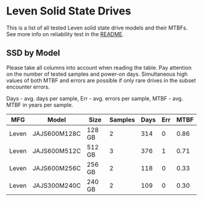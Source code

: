 Leven Solid State Drives
========================

This is a list of all tested Leven solid state drive models and their MTBFs. See
more info on reliability test in the [README](https://github.com/bsdhw/SMART).

SSD by Model
------------

Please take all columns into account when reading the table. Pay attention on the
number of tested samples and power-on days. Simultaneous high values of both MTBF
and errors are possible if only rare drives in the subset encounter errors.

Days - avg. days per sample,
Err  - avg. errors per sample,
MTBF - avg. MTBF in years per sample.

| MFG       | Model              | Size   | Samples | Days  | Err   | MTBF |
|-----------|--------------------|--------|---------|-------|-------|------|
| Leven     | JAJS600M128C       | 128 GB | 2       | 314   | 0     | 0.86   |
| Leven     | JAJS600M512C       | 512 GB | 3       | 376   | 1     | 0.71   |
| Leven     | JAJS600M256C       | 256 GB | 2       | 118   | 0     | 0.33   |
| Leven     | JAJS300M240C       | 240 GB | 2       | 109   | 0     | 0.30   |
